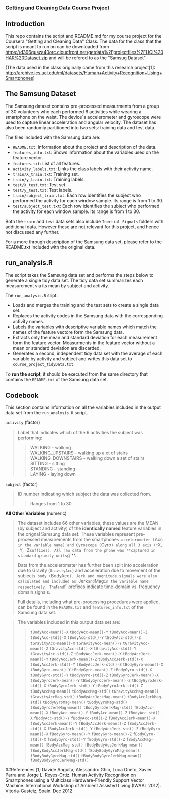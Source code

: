### Getting and Cleaning Data Course Project

## Introduction

This repo contains the script and README.md for my course project for the Coursera "Getting and Cleaning Data" Class. The data for the class that the script is meant to run on can be downloaded from https://d396qusza40orc.cloudfront.net/getdata%2Fprojectfiles%2FUCI%20HAR%20Dataset.zip and will be refered to as the "Samsug Dataset".

(The data used in the class originally came from this research project[1]: 
http://archive.ics.uci.edu/ml/datasets/Human+Activity+Recognition+Using+Smartphones)

## The Samsung Dataset
The Samsung dataset contains pre-processed measurments from a group of 30 volunteers who each performed 6 activities while wearing a smartphone on the waist. The device`s accelerometer and gyroscope were used to capture linear acceleration and angular velocity. The dataset has also  been randomly partitioned into two sets: training data and test data.

The files included with the Samsung data are:
- `README.txt`: Information about the project and description of the data.
- `features_info.txt`: Shows information about the variables used on the feature vector.
- `features.txt`: List of all features.
- `activity_labels.txt`: Links the class labels with their activity name.
- `train/X_train.txt`: Training set.
- `train/y_train.txt`: Training labels.
- `test/X_test.txt`: Test set.
- `test/y_test.txt`: Test labels.
- `train/subject_train.txt`: Each row identifies the subject who performed the activity for each window sample. Its range is from 1 to 30. 
- `test/subject_test.txt`: Each row identifies the subject who performed the activity for each window sample. Its range is from 1 to 30. 

Both the `train` and `test` data sets also include `Inertial Signals` folders with additional data. However these are not relevant for this project, and hence not discussed any further.

For a more through description of the Samsung data set, please refer to the README.txt included with the original data.


## run_analysis.R

The script takes the Samsung data set and performs the steps below to generate a single tidy data set. The tidy data set summarizes each measurement via its mean by subject and activity.

The `run_analysis.R` sript:
 * Loads and merges the training and the test sets to create a single data set.
 * Replaces the activity codes in the Samsung data with the corresponding activity names.
 * Labels the variables with descriptive variable names which match the names of the feature vectore form the Samsung data.
 * Extracts only the mean and standard deviation for each measurement form the feature vector. Measurments in the feature vector without a mean or standard deviation are discarded. 
 * Generates a second, independent tidy data set with the average of each variable by activity and subject and writes this data set to `course_project_tidyData.txt`.

To **run the script**, it should be executed from the same directory that contains the `README.txt` of the Samsung data set.

## Codebook

This section contains information on all the variables included in the output data set from the `run_analysis.R` script.

`activity`	(factor)  
>Label that indicates which of the 6 activities the subject was performing:  
>>WALKING  - walking   
    WALKING_UPSTAIRS  - walking up a et of stairs  
    WALKING_DOWNSTAIRS  - walking down a set of stairs  
    SITTING  - sitting  
    STANDING  - standing   
    LAYING  -  laying down

`subject`	(factor)  
>ID number indicating which subject the data was collected from.  
>>Ranges from 1 to 30

**All Other Variables** (numeric)  
>The dataset includes 66 other variables, these values are the MEAN (by subject and activity) of the __identically named__ feature variables in the orignal Samsung data set. These variables represent pre-processed measurements from the smartphone`s accelerometer (`Acc` in the variable name) and Gyroscope (`Gyro`) along all 3 axis (`-X, -Y, -Z` suffixes). All raw data from the phone was **captured in standard gravity units `g`**. 
>
>Data from the acceleromater has further been split into acceleration due to Gravity (`GravityAcc`) and acceleration due to movement of the subject`s body (`BodyAcc`). Jerk and magnitude signals were also calculated and included as `Jerk` and `Mag` in the variable name respectively. The `t` and `f` prefixes indicate time-domain vs. frequency domain signals.

>Full details, including what pre-processing procedures were applied, can be found in the `README.txt` and `features_info.txt` of the Samsung data set.

>The variables included in this output data set are:
>>`tBodyAcc-mean()-X`
>>`tBodyAcc-mean()-Y`
>>`tBodyAcc-mean()-Z`
>>`tBodyAcc-std()-X`
>>`tBodyAcc-std()-Y`
>>`tBodyAcc-std()-Z`
>>`tGravityAcc-mean()-X`
>>`tGravityAcc-mean()-Y`
>>`tGravityAcc-mean()-Z`
>>`tGravityAcc-std()-X`
>>`tGravityAcc-std()-Y`
>>`tGravityAcc-std()-Z`
>>`tBodyAccJerk-mean()-X`
>>`tBodyAccJerk-mean()-Y`
>>`tBodyAccJerk-mean()-Z`
>>`tBodyAccJerk-std()-X`
>>`tBodyAccJerk-std()-Y`
>>`tBodyAccJerk-std()-Z`
>>`tBodyGyro-mean()-X`
>>`tBodyGyro-mean()-Y`
>>`tBodyGyro-mean()-Z`
>>`tBodyGyro-std()-X`
>>`tBodyGyro-std()-Y`
>>`tBodyGyro-std()-Z`
>>`tBodyGyroJerk-mean()-X`
>>`tBodyGyroJerk-mean()-Y`
>>`tBodyGyroJerk-mean()-Z`
>>`tBodyGyroJerk-std()-X`
>>`tBodyGyroJerk-std()-Y`
>>`tBodyGyroJerk-std()-Z`
>>`tBodyAccMag-mean()`
>>`tBodyAccMag-std()`
>>`tGravityAccMag-mean()`
>>`tGravityAccMag-std()`
>>`tBodyAccJerkMag-mean()`
>>`tBodyAccJerkMag-std()`
>>`tBodyGyroMag-mean()`
>>`tBodyGyroMag-std()`
>>`tBodyGyroJerkMag-mean()`
>>`tBodyGyroJerkMag-std()`
>>`fBodyAcc-mean()-X`
>>`fBodyAcc-mean()-Y`
>>`fBodyAcc-mean()-Z`
>>`fBodyAcc-std()-X`
>>`fBodyAcc-std()-Y`
>>`fBodyAcc-std()-Z`
>>`fBodyAccJerk-mean()-X`
>>`fBodyAccJerk-mean()-Y`
>>`fBodyAccJerk-mean()-Z`
>>`fBodyAccJerk-std()-X`
>>`fBodyAccJerk-std()-Y`
>>`fBodyAccJerk-std()-Z`
>>`fBodyGyro-mean()-X`
>>`fBodyGyro-mean()-Y`
>>`fBodyGyro-mean()-Z`
>>`fBodyGyro-std()-X`
>>`fBodyGyro-std()-Y`
>>`fBodyGyro-std()-Z`
>>`fBodyAccMag-mean()`
>>`fBodyAccMag-std()`
>>`fBodyBodyAccJerkMag-mean()`
>>`fBodyBodyAccJerkMag-std()`
>>`fBodyBodyGyroMag-mean()`
>>`fBodyBodyGyroMag-std()`
>>`fBodyBodyGyroJerkMag-mean()`
>>`fBodyBodyGyroJerkMag-std()`

##References
[1] Davide Anguita, Alessandro Ghio, Luca Oneto, Xavier Parra and Jorge L. Reyes-Ortiz. Human Activity Recognition on Smartphones using a Multiclass Hardware-Friendly Support Vector Machine. International Workshop of Ambient Assisted Living (IWAAL 2012). Vitoria-Gasteiz, Spain. Dec 2012